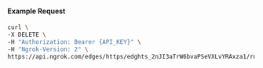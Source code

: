 <!-- Code generated for API Clients. DO NOT EDIT. -->

#### Example Request

```bash
curl \
-X DELETE \
-H "Authorization: Bearer {API_KEY}" \
-H "Ngrok-Version: 2" \
https://api.ngrok.com/edges/https/edghts_2nJI3aTrW6bvaPSeVXLvYRAxza1/routes/edghtsrt_2nJI3akPAKmmphQyKSD98xYiVAO/compression
```
